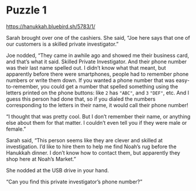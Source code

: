 # Puzzle 1
https://hanukkah.bluebird.sh/5783/1/

Sarah brought over one of the cashiers. She said, “Joe here says that one of our customers is a skilled private investigator.”

Joe nodded, “They came in awhile ago and showed me their business card, and that’s what it said. Skilled Private Investigator. And their phone number was their last name spelled out. I didn’t know what that meant, but apparently before there were smartphones, people had to remember phone numbers or write them down. If you wanted a phone number that was easy-to-remember, you could get a number that spelled something using the letters printed on the phone buttons: like `2` has `"ABC"`, and `3` `"DEF"`, etc. And I guess this person had done that, so if you dialed the numbers corresponding to the letters in their name, it would call their phone number!

“I thought that was pretty cool. But I don’t remember their name, or anything else about them for that matter. I couldn’t even tell you if they were male or female.”

Sarah said, “This person seems like they are clever and skilled at investigation. I’d like to hire them to help me find Noah’s rug before the Hanukkah dinner. I don’t know how to contact them, but apparently they shop here at Noah’s Market.”

She nodded at the USB drive in your hand.

“Can you find this private investigator’s phone number?”
